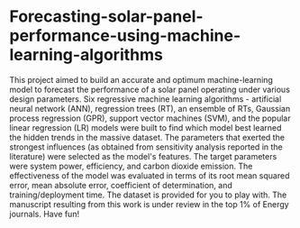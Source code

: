 # Forecasting-solar-panel-performance-using-machine-learning-algorithms
This project aimed to build an accurate and optimum machine-learning model to forecast the performance of a solar panel operating under various design parameters.
Six regressive machine learning algorithms - artificial neural network (ANN), regression trees (RT), an ensemble of RTs, Gaussian process regression (GPR), support vector machines (SVM), and the popular linear regression (LR) models were built to find which model best learned the hidden trends in the massive dataset.
The parameters that exerted the strongest influences (as obtained from sensitivity analysis reported in the literature) were selected as the model's features. The target parameters were system power, efficiency, and carbon dioxide emission. 
The effectiveness of the model was evaluated in terms of its root mean squared error, mean absolute error, coefficient of determination, and training/deployment time.
The dataset is provided for you to play with.
The manuscript resulting from this work is under review in the top 1% of Energy journals. 
Have fun!
